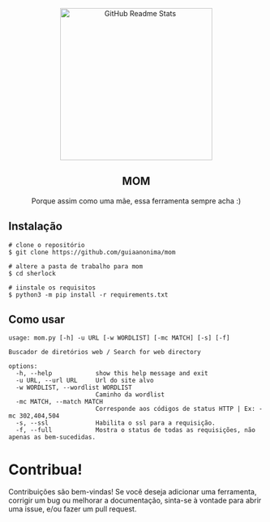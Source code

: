 <p class="header" align="center">
 <img width="300px" src="https://raw.githubusercontent.com/Willianjesusdasilva/mom/main/assets/logo.png" align="center" alt="GitHub Readme Stats" />
 <h2 align="center">MOM</h2>
 <p align="center">Porque assim como uma mãe, essa ferramenta sempre acha :)</p>
</p>

## Instalação

```console
# clone o repositório
$ git clone https://github.com/guiaanonima/mom

# altere a pasta de trabalho para mom
$ cd sherlock

# iinstale os requisitos
$ python3 -m pip install -r requirements.txt
```

## Como usar

```console
usage: mom.py [-h] -u URL [-w WORDLIST] [-mc MATCH] [-s] [-f]

Buscador de diretórios web / Search for web directory

options:
  -h, --help            show this help message and exit
  -u URL, --url URL     Url do site alvo
  -w WORDLIST, --wordlist WORDLIST
                        Caminho da wordlist
  -mc MATCH, --match MATCH
                        Corresponde aos códigos de status HTTP | Ex: -mc 302,404,504
  -s, --ssl             Habilita o ssl para a requisição.
  -f, --full            Mostra o status de todas as requisições, não apenas as bem-sucedidas.
```

# Contribua!
Contribuições são bem-vindas! Se você deseja adicionar uma ferramenta, corrigir um bug ou melhorar a documentação, sinta-se à vontade para abrir uma issue, e/ou fazer um pull request.
